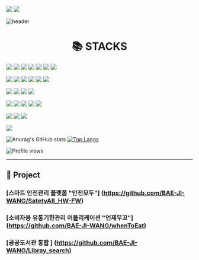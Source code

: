 
<!-- [<img src='https://img.shields.io/badge/bjy502@gmail.com-EA4335?style=for-the-badge&logo=Gmail&logoColor=white' alt='gmail' height='30'>](bjy502@gmail.com)
[<img src='https://img.shields.io/badge/Jiwang Bae-0A66C2?style=for-the-badge&logo=LinkedIn&logoColor=white' alt='linkedin' height='30'>](https://www.linkedin.com/in/jiwang-bae-ab3802206/)   -->

<a href="mailto:bjy502@gmail.com"><img src="https://img.shields.io/badge/bjy502@gmail.com-EA4335?style=for-the-badge&logo=Gmail&logoColor=white"></a>
<a href="https://www.linkedin.com/in/jiwang-bae-ab3802206/"><img src="https://img.shields.io/badge/Jiwang Bae-0A66C2?style=for-the-badge&logo=LinkedIn&logoColor=white"></a>

![header](https://capsule-render.vercel.app/api?type=waving&color=87CEEB&height=250&section=header&text=Jiwang%20BAE&fontSize=90&animation=fadeIn&fontAlignY=38&desc=%20&descAlignY=62&descAlign=62)

<div align=center><h1>📚 STACKS</h1></div>

<img src="https://img.shields.io/badge/c-007396?style=for-the-badge&logo=c&logoColor=white">  <!--c-->
<img src="https://img.shields.io/badge/c++-007396?style=for-the-badge&logo=c%2B%2B&logoColor=white">  <!--c++-->
<img src="https://img.shields.io/badge/c%23-007396?style=for-the-badge&logo=Csharp&logoColor=white">  <!--c#-->
<img src="https://img.shields.io/badge/JAVA-6DB33F?style=for-the-badge&logo=java&logoColor=white">  <!--자바-->
<img src="https://img.shields.io/badge/html-E34F26?style=for-the-badge&logo=html5&logoColor=white"> <!--html5-->
<img src="https://img.shields.io/badge/css-1572B6?style=for-the-badge&logo=css3&logoColor=white"> <!--css3-->
<img src="https://img.shields.io/badge/javascript-F7DF1E?style=for-the-badge&logo=javascript&logoColor=black"> <!--javascript-->

<img src="https://img.shields.io/badge/Visual Studio Code-007ACC?style=for-the-badge&logo=Visual Studio Code&logoColor=white"> <!--vscode-->
<img src="https://img.shields.io/badge/Xcode-147EFB?style=for-the-badge&logo=Xcode&logoColor=white"> <!--xcode-->
<img src="https://img.shields.io/badge/Arduino-00979D?style=for-the-badge&logo=Arduino&logoColor=white"> <!--arduino-->
<img src="https://img.shields.io/badge/Visual Studio-5C2D91?style=for-the-badge&logo=Visual Studio&logoColor=white"> <!--vs-->
<img src="https://img.shields.io/badge/Eclipse IDE-2C2255?style=for-the-badge&logo=Eclipse IDE&logoColor=white"> <!--eclipse-->
<img src="https://img.shields.io/badge/Android Studio-3DDC84?style=for-the-badge&logo=Android Studio&logoColor=white"> <!--androidstudio-->

<img src="https://img.shields.io/badge/oracle-F80000?style=for-the-badge&logo=oracle&logoColor=white">  <!--oracle-->
<img src="https://img.shields.io/badge/mysql-4479A1?style=for-the-badge&logo=mysql&logoColor=white">  <!--mysql-->
<img src="https://img.shields.io/badge/Firebase-FFCA28?style=for-the-badge&logo=Firebase&logoColor=white">  <!--firebase-->
<img src="https://img.shields.io/badge/Microsoft SQL Server-CC2927?style=for-the-badge&logo=Microsoft SQL Server&logoColor=white">  <!--mssql-->

<img src="https://img.shields.io/badge/apache tomcat-F8DC75?style=for-the-badge&logo=apachetomcat&logoColor=white"> <!--apachetomcat-->
<img src="https://img.shields.io/badge/Spring-6DB33F?style=for-the-badge&logo=Spring&logoColor=white">  <!--spring-->
<img src="https://img.shields.io/badge/.NET winform-512BD4?style=for-the-badge&logo=.NET&logoColor=white">  <!--.Net-->
<img src="https://img.shields.io/badge/Android-3DDC84?style=for-the-badge&logo=Android&logoColor=white">  <!--android-->
<img src="https://img.shields.io/badge/Amazon AWS-232F3E?style=for-the-badge&logo=Amazon AWS&logoColor=white"> <!--aws-->

<img src="https://img.shields.io/badge/linux-FCC624?style=for-the-badge&logo=linux&logoColor=black"> <!--linux-->
<img src="https://img.shields.io/badge/macOS-E34F26?style=for-the-badge&logo=macOS&logoColor=black"> <!--macos-->
<img src="https://img.shields.io/badge/Windows-0078D6?style=for-the-badge&logo=Windows&logoColor=black"> <!--windows-->

<img src="https://img.shields.io/badge/AutoCad-007396?style=for-the-badge&logo=Autodesk&logoColor=white">  <!--오토캐드-->

![Anurag's GitHub stats](https://github-readme-stats.vercel.app/api?username=BAE-JI-WANG&show_icons=true&theme=tokyonight)
[![Top Langs](https://github-readme-stats.vercel.app/api/top-langs/?username=BAE-JI-WANG&layout=compact&theme=tokyonight)](https://github.com/BAE-JI-WANG/github-readme-stats)

![Profile views](https://gpvc.arturio.dev/BAE-JI-WANG)  

----

## 🔭 Project

### [스마트 안전관리 플랫폼 "안전모두"] (https://github.com/BAE-JI-WANG/SatetyAll_HW-FW)
### [소비자용 유통기한관리 어플리케이션 "언제무꼬"] (https://github.com/BAE-JI-WANG/whenToEat)
### [공공도서관 통합 ] (https://github.com/BAE-JI-WANG/Libray_search)

